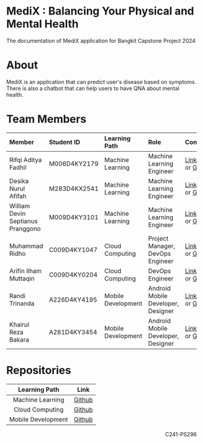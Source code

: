 # MediX : Balancing Your Physical and Mental Health
The documentation of MediX application for Bangkit Capstone Project 2024

# About
MediX is an application that can predict user's disease based on symptoms. There is also a chatbot that can help users to have QNA about mental health.

# Team Members

| Member                            | Student ID     | Learning Path       | Role                                    | Contacts                      |
| :-------------------------------- | :------------- | :------------------ | :-------------------------------------- | :---------------------------- |
| Rifqi Aditya Fadhil               | M006D4KY2179   | Machine Learning    | Machine Learning Engineer               | [LinkedIn](https://www.linkedin.com/in/rifqiadityaf/) or [Github](https://github.com/rifqiadityaf)  |
| Desika Nurul Afifah               | M283D4KX2541   | Machine Learning    | Machine Learning Engineer               | [LinkedIn](https://www.linkedin.com/in/desika-nurul-afifah) or [Github](https://github.com/desikanra)  |
| William Devin Septianus Pranggono | M009D4KY3101   | Machine Learning    | Machine Learning Engineer               | [LinkedIn](https://www.linkedin.com/in/william-devin-septianus-pranggono-292206231/) or [Github](https://github.com/WilliamDevin23)  |
| Muhammad Ridho                    | C009D4KY1047   | Cloud Computing     | Project Manager, DevOps Engineer        | [LinkedIn]() or [Github](https://github.com/ridho237)  |
| Arifin Ilham Muttaqin             | C009D4KY0204   | Cloud Computing     | DevOps Engineer                         | [LinkedIn](https://www.linkedin.com/in/arifin-ilham-muttaqin-127981229/) or [Github](https://github.com/AL1isHere)  |
| Randi Trinanda                    | A226D4KY4195   | Mobile Development  | Android Mobile Developer, Designer      | [LinkedIn](https://www.linkedin.com/in/randi-trinanda-a6824a2b3/) or [Github](https://github.com/randi55)  |
| Khairul Reza Bakara               | A281D4KY3454   | Mobile Development  | Android Mobile Developer, Designer      | [LinkedIn]() or [Github]()  |

# Repositories

|   Learning Path  |                                Link                                |
| :---------------: | :----------------------------------------------------------------: |
| Machine Learning  | [Github](https://github.com/medixapp/medix-ml-model) |
| Cloud Computing   | [Github](https://github.com/medixapp/medix-cc-backend)  |
| Mobile Development| [Github](https://github.com/medixapp/medix-md-frontend)  |

<p align="right"> C241-PS296

